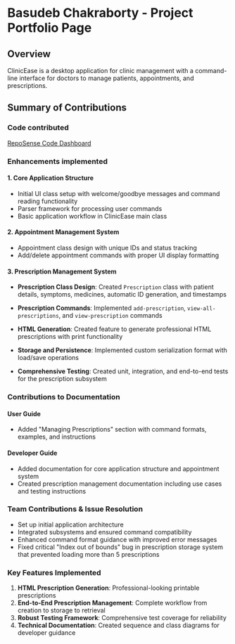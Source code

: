 # Basudeb Chakraborty - Project Portfolio Page

## Overview

ClinicEase is a desktop application for clinic management with a command-line interface for doctors to manage patients, appointments, and prescriptions.

## Summary of Contributions

### Code contributed
[RepoSense Code Dashboard](https://nus-cs2113-ay2324s2.github.io/tp-dashboard/?search=basudeb2005)

### Enhancements implemented

#### 1. Core Application Structure
- Initial UI class setup with welcome/goodbye messages and command reading functionality
- Parser framework for processing user commands
- Basic application workflow in ClinicEase main class

#### 2. Appointment Management System
- Appointment class design with unique IDs and status tracking
- Add/delete appointment commands with proper UI display formatting

#### 3. Prescription Management System
- **Prescription Class Design**: Created `Prescription` class with patient details, symptoms, medicines, automatic ID generation, and timestamps

- **Prescription Commands**: Implemented `add-prescription`, `view-all-prescriptions`, and `view-prescription` commands

- **HTML Generation**: Created feature to generate professional HTML prescriptions with print functionality

- **Storage and Persistence**: Implemented custom serialization format with load/save operations

- **Comprehensive Testing**: Created unit, integration, and end-to-end tests for the prescription subsystem

### Contributions to Documentation

#### User Guide
- Added "Managing Prescriptions" section with command formats, examples, and instructions

#### Developer Guide
- Added documentation for core application structure and appointment system
- Created prescription management documentation including use cases and testing instructions

### Team Contributions & Issue Resolution

- Set up initial application architecture
- Integrated subsystems and ensured command compatibility
- Enhanced command format guidance with improved error messages
- Fixed critical "Index out of bounds" bug in prescription storage system that prevented loading more than 5 prescriptions

### Key Features Implemented

1. **HTML Prescription Generation**: Professional-looking printable prescriptions
2. **End-to-End Prescription Management**: Complete workflow from creation to storage to retrieval
3. **Robust Testing Framework**: Comprehensive test coverage for reliability
4. **Technical Documentation**: Created sequence and class diagrams for developer guidance